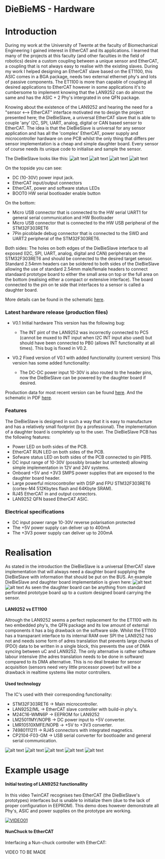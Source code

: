 DieBieMS - Hardware
===
# Introduction
During my work at the University of Twente at the faculty of Biomechanical Engineering I gained interest in EtherCAT and its applications. I learned that many of the projects at this faculty (and other faculties in the field of robotics) desire a custom coupling between a unique sensor and EtherCAT, a coupling that is not always easy to realise with the existing slaves. During my work I helped designing an EtherCAT slave based on the ET1100, this ASIC comes in a BGA package, needs two external ethernet phy's and lots of passive components. The ET1100 is more than capable of coupling all desired applications to EtherCAT however in some applications it's to cumbersome to implement knowing that the LAN9252 can do almost the same and has the ASIC + 2 Phy's intergrated in one QFN package. 

Knowing about the existence of the LAN9252 and hearing the need for a "sensor <--> EtherCAT" interface motivated me to design the project presented here; the DieBieSlave, a universal EtherCAT slave that is able to couple 'any' I2C, SPI, UART, analog, digital or CAN based sensor to EtherCAT. The idea is that the DieBieSlave is universal for any sensor application and has all the 'complex' EtherCAT, power supply and microcontroller hardware on one PCB whilst the only thing that differs per sensor implementation is a cheap and simple daughter board. Every sensor of course needs its unique code to initialise and sample the sensor. 

The DieBieSlave looks like this:
![alt text](Binaries/Images/DieBieSlaveV0_2TOP0.png "DieBieSlave V0.2 TopView")
![alt text](Binaries/Images/DieBieSlaveV0_2BOT0.png "DieBieSlave V0.2 TopView")
![alt text](Binaries/Images/DieBieSlaveV0_2TOP1.png "DieBieSlave V0.2 TopView")
![alt text](Binaries/Images/DieBieSlaveV0_2BOT1.png "DieBieSlave V0.2 TopView")

On the topside you can see:
* DC (10-30V) power input jack.
* EtherCAT input/output connectors 
* EtherCAT, power and software status LEDs
* BOOT0 HW serial bootloader enable button

On the bottom:
* Micro USB connector that is connected to the HW serial UART1 for general serial communication and HW Bootloader
* Micro USB connector that is connected to the HW USB peripheral of the STM32F303RET6
* 7Pin picoblade debug connector that is connected to the SWD and UART2 peripheral of the STM32F303RET6.

Both sides:
The holes on both edges of the DieBieSlave interface to all exposed (I2C, SPI, UART, analog, digital and CAN) peripherals on the STM32F303RET6 and should be connected to the desired target sensor. Standard 2.54mm headers can be soldered to both sides of the DieBieSlave allowing the use of standard 2.54mm male/female headers to connect standaard prototype board to either the small area on top or the full area on the bottom (realising either a compact or extensive interface). The board connected to the pin on te side that interfaces to a sensor is called a daughter board.

More details can be found in the schematic [here](DB10012_UniversalSlave.PDF).

### Latest hardware release (production files)

* V0.1 Initial hardware
   This version has the following bug:
   * The INT pint of the LAN9252 was incorrectly connected to PC5 (cannot be muxed to INT input when I2C INT input also used) but should have been connected to PB0 (allows INT functionality at all times). This bug is fixxed in V0.2.
   
* V0.2 Fixed version of V0.1 with added functionality (current version)
   This version has some added functionality:
   * The DC-DC power input 10-30V is also routed to the header pins, now the DieBieSlave can be powered by the daughter board if desired.
   
Production data for most recent version can be found [here](Project%20Outputs%20for%20DB10012_UniversalSlave). And the schematic in PDF [here](DB10012_UniversalSlave.PDF).

### Features
The DieBieSlave is designed in such a way that it is easy to manufacture and has a relatively small footprint (by a professional). The implementation of a daughter board is completely up to the user. The DieBieSlave PCB has the following features:

* Power LED on both sides of the PCB.
* EtherCAT RUN LED on both sides of the PCB.
* Sofware status LED on both sides of the PCB connected to pin PB15.
* DC input range of 10-30V (possibly broader but untested) allowing simple implementation in 12V and 24V systems.
* Onboard +5V and +3V3 SMPS power supplies that are exposed to the daughter board header.
* Large powerful microcontroller with DSP and FPU STM32F303RET6 (cortex-M4 512Kbytes flash and 64Kbyte SRAM).
* RJ45 EtherCAT in and output connectors.
* LAN9252 QFN based EtherCAT ASIC.

### Electrical specifications
* DC input power range 10-30V reverse polarisation protected
* The +5V power supply can deliver up to 400mA
* The +3V3 power supply  can deliver up to 200mA

# Realisation
As stated in the introduction the DieBieSlave is a universal EtherCAT slave implementation that will always need a daughter board supplying the DieBieSlave with information that should be put on the BUS. An example DieBieSlave and daughter board implementation is given here:
![alt text](Binaries/Images/DieBieSlave_V0_2_07.jpg "Daughter board and DieBieSlave separated")
![alt text](Binaries/Images/DieBieSlave_V0_2_08.jpg "Daughter board and DieBieSlave connected")
As seen the daughter board can be anything from standard perforated prototype board up to a custom designed board carrying the sensor. 

#### LAN9252 vs ET1100
Altrough the LAN9252 seems a perfect replacement for the ET1100 with its two embedded phy's, the QFN package and its low amount of external components it has a big drawback on the software side. Whilst the ET1100 has a transparant interface to its internal RAM over SPI the LAN9252 has not and needs some form of adres translation that prevents large chunks of (PDO) data to be written in a single block, this prevents the use of DMA syncing between uC and LAN9252. The only alternative is rather software labour intensive (the adres translation needs to be done in software) compared to its DMA alternative. This is no deal breaker for sensor acquisition (sensors need very little processor power) but will be a drawback in realtime systems like motor controllers.

#### Used technology
The IC's used with their corresponding functionality:
* STM32F303RET6 -> Main microcontroller.
* LAN9252/ML -> EtherCAT slave controller with build-in phy's.
* M24C16-WMN6P -> EEPROM for LAN9252
* LM25011MY/NOPB -> DC power input to +5V converter.
* LMR10510XMFE/NOPB -> +5V to +3V3 converter.
* 74980111211 -> RJ45 connectors with integrated magnetics.
* CP2104-F03-GM -> USB serial converter for bootloader and general serial communication.

![alt text](Binaries/Images/DieBieSlave_V0_2_06.jpg "DieBieSlave V0.2 Dual PCB picture")
![alt text](Binaries/Images/DieBieSlave_V0_2_02.jpg "DieBieSlave V0.2 Bottom overview")
![alt text](Binaries/Images/DieBieSlave_V0_2_03.jpg "DieBieSlave V0.2 Top overview")
![alt text](Binaries/Images/DieBieSlave_V0_2_04.jpg "DieBieSlave V0.2 Bottom component overview")
![alt text](Binaries/Images/DieBieSlave_V0_2_05.jpg "DieBieSlave V0.2 Bottom component overview")

# Example usage
#### Initial testing of LAN9252 functionallity
In this video TwinCAT recognises two EtherCAT (the DieBieSlave's prototypes) interfaces but is unable to initialize them (due to the lack of proper configuration in EEPROM). This demo does however demonstrate all Phy's, ASIC and power supplies on the prototype are working.

[![VIDEO01](http://img.youtube.com/vi/mphTqMZIZoA/0.jpg)](http://www.youtube.com/watch?v=mphTqMZIZoA)

#### NunChuck to EtherCAT
Interfacing a Nun-chuck controller with EtherCAT:

VIDEO TO BE MADE
